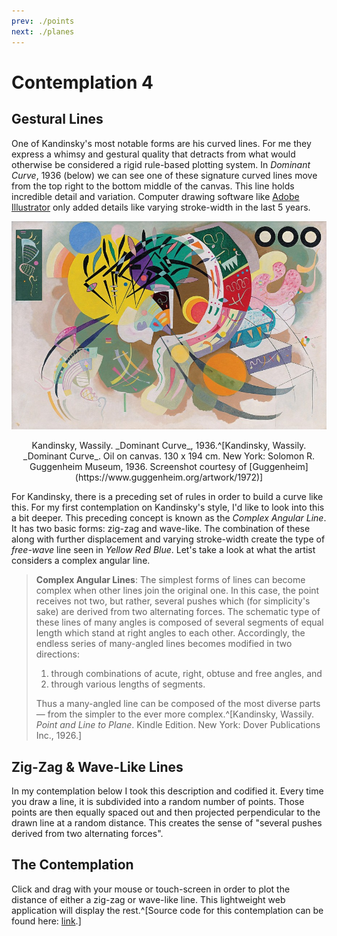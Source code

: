 ```yaml
---
prev: ./points
next: ./planes
---
```


# Contemplation 4

## Gestural Lines

One of Kandinsky's most notable forms are his curved lines. For me they express a whimsy and gestural quality that detracts from what would otherwise be considered a rigid rule-based plotting system. In _Dominant Curve_, 1936 (below) we can see one of these signature curved lines move from the top right to the bottom middle of the canvas. This line holds incredible detail and variation. Computer drawing software like [Adobe Illustrator](https://blogs.adobe.com/tonyharmer/2016/06/17/how-to-use-the-width-tool-in-illustrator/) only added details like varying stroke-width in the last 5 years.

![Kandinsky, Wassily. _Dominant Curve_, 1936.](/images/dominant-curve.jpg)
<center>
Kandinsky, Wassily. _Dominant Curve_, 1936.^[Kandinsky, Wassily. _Dominant Curve_. Oil on canvas. 130 x 194 cm. New York: Solomon R. Guggenheim Museum, 1936. Screenshot courtesy of [Guggenheim](https://www.guggenheim.org/artwork/1972)]
</center>

For Kandinsky, there is a preceding set of rules in order to build a curve like this. For my first contemplation on Kandinsky's style, I'd like to look into this a bit deeper. This preceding concept is known as the _Complex Angular Line_. It has two basic forms: zig-zag and wave-like. The combination of these along with further displacement and varying stroke-width create the type of _free-wave_ line seen in _Yellow Red Blue_. Let's take a look at what the artist considers a complex angular line.

> __Complex Angular Lines__:
> The simplest forms of lines can become complex when other lines join the original one. In this case, the point receives not two, but rather, several pushes which (for simplicity's sake) are derived from two alternating forces. The schematic type of these lines of many angles is composed of several segments of equal length which stand at right angles to each other. Accordingly, the endless series of many-angled lines becomes modified in two directions:
>
> 1. through combinations of acute, right, obtuse and free angles, and
> 2. through various lengths of segments.
>
> Thus a many-angled line can be composed of the most diverse parts — from the simpler to the ever more complex.^[Kandinsky, Wassily. _Point and Line to Plane_. Kindle Edition. New York: Dover Publications Inc., 1926.]

## Zig-Zag & Wave-Like Lines

In my contemplation below I took this description and codified it. Every time you draw a line, it is subdivided into a random number of points. Those points are then equally spaced out and then projected perpendicular to the drawn line at a random distance. This creates the sense of "several pushes derived from two alternating forces".

## The Contemplation

<Contemplation sketch="/src/1-complex-angular-lines.js"></Contemplation>

Click and drag with your mouse or touch-screen in order to plot the distance of either a zig-zag or wave-like line. This lightweight web application will display the rest.^[Source code for this contemplation can be found here: [link](/src/1-complex-angular-lines.js).]

<br />
